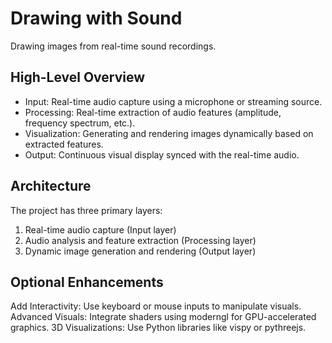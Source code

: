# Drawing with Sound

Drawing images from real-time sound recordings.

## High-Level Overview

* Input: Real-time audio capture using a microphone or streaming source.
* Processing: Real-time extraction of audio features (amplitude, frequency spectrum, etc.).
* Visualization: Generating and rendering images dynamically based on extracted features.
* Output: Continuous visual display synced with the real-time audio.

## Architecture
The project has three primary layers:

1. Real-time audio capture (Input layer)
2. Audio analysis and feature extraction (Processing layer)
3. Dynamic image generation and rendering (Output layer)

## Optional Enhancements
Add Interactivity: Use keyboard or mouse inputs to manipulate visuals.
Advanced Visuals: Integrate shaders using moderngl for GPU-accelerated graphics.
3D Visualizations: Use Python libraries like vispy or pythreejs.

